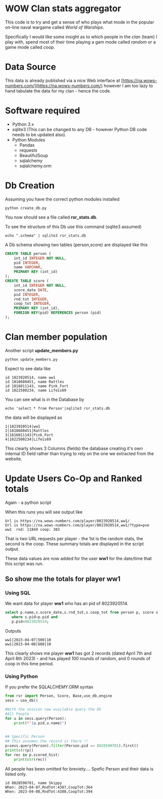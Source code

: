 # WOW Clan stats aggregator

This code is to try and get a sense of who plays what mode in the popular on-line naval wargame called *World of Warships*.

Specifically I would like some insight as to which people in the *clan* (team) I play with, spend most of their time playing a gam mode called *random* or a game mode called *coop*.

# Data Source

This data is already published via a nice Web interface at [https://na.wows-numbers.com/](https://na.wows-numbers.com/) however I am too lazy to hand tabulate the data for my clan - hence the code.


# Software required

  - Python 3.x
  - sqlite3 (This can be changed to any DB - however Python DB code needs to be updated also).
  - Python Modules
    - Pandas
    - requests
    - BeautifulSoup
    - sqlalchemy
    - sqlalchemy.orm 

    
# Db Creation

Assuming you have the correct python modules installed 

	python create_db.py 
	
You now should see a file called **rsr_stats.db**.

To see the structure of this Db use this command (sqlite3 assumed)

	echo ".schema" | sqlite3 rsr_stats.db
	
A Db schema showing two tables (person,score) are displayed like this

```sql
CREATE TABLE person (
	int_id INTEGER NOT NULL,
	pid INTEGER,
	name VARCHAR,
	PRIMARY KEY (int_id)
);
CREATE TABLE score (
	int_id INTEGER NOT NULL,
	score_date DATE,
	pid INTEGER,
	rnd_tot INTEGER,
	coop_tot INTEGER,
	PRIMARY KEY (int_id),
	FOREIGN KEY(pid) REFERENCES person (pid)
);
```

# Clan member population 

Another script **update_members.py**

	python update_members.py
	
Expect to see data like

```
id 1823920514, name ww1
id 1818680451, name Rattles
id 1816011143, name Pink_Fort
id 1822500234, name Lifeis69
```

You can see what is in the Database by

	echo 'select * from Person'|sqlite3 rsr_stats.db

the data will be displayed as 

```
1|1823920514|ww1
2|1818680451|Rattles
3|1816011143|Pink_Fort
4|1822500234|Lifeis69
```

This clearly shows 3 Columns (fields) the database creating it's own internal ID field rather than trying to rely on the one we extracted from the website.


# Update Users Co-Op and Ranked totals

Again - a python script

When this runs you will see output like

```text
Url is https://na.wows-numbers.com/player/8023920514,ww1/
Url is https://na.wows-numbers.com/player/8023920514,ww1/?type=pve
ww1  rnd: 11849 coop: 383
```

That is two URL requests per player - the 1st is the random stats, the second is the coop. These summary totals are displayed in the script output.

These data values are now added for the user **ww1** for the date/time that this script was run.

## So show me the totals for player ww1 


### Using SQL 

We want data for player **ww1** who has an pid of 8023920514.

```sql
select p.name,s.score_date,s.rnd_tot,s.coop_tot from person p, score s
   where s.pid=p.pid and
   p.pid=8023920514;
```

Outputs

```text
ww1|2023-04-07|500|10
ww1|2023-04-08|600|10
```

This clearly shows me player **ww1** has got 2 records (dated April 7th and April 8th 2023) - and has played 100 rounds of random, and 0 rounds of coop in this time period.


### Using Python

If you prefer the SQLALCHEMY.ORM syntax 

```python
from rsr import Person, Score, Base,use_db,engine
sess = use_db()

#With the session now available query the Db
#All People
for u in sess.query(Person):
    print(f"{u.pid,u.name}")
    
    
## Specific Person
## This assumes the record is there !!
p=sess.query(Person).filter(Person.pid == 8028590701).first()
print(str(p))
for rec in p.scored_hist:
    print(str(rec))

```

All people has been omitted for breviety.... 
Spefic Person and their data is listed only.


```text
id 8028590701, name Skippy
When: 2023-04-07,RndTot:4387,CoopTot:364
When: 2023-04-08,RndTot:4388,CoopTot:394
```
